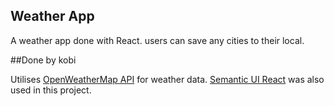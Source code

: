 ## Weather App

A weather app done with React. users can save any cities to their local. 

##Done by kobi


Utilises [OpenWeatherMap API](https://openweathermap.org/) for weather data.
[Semantic UI React](https://react.semantic-ui.com/) was also used in this project.




